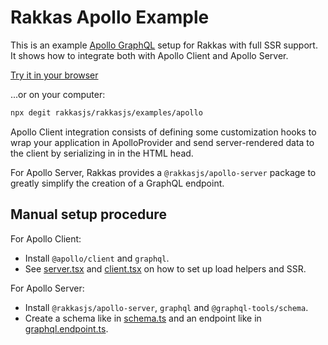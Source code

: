 # Rakkas Apollo Example

This is an example [Apollo GraphQL](https://www.apollographql.com/) setup for Rakkas with full SSR support. It shows how to integrate both with Apollo Client and Apollo Server.

[Try it in your browser](https://stackblitz.com/github/rakkasjs/rakkasjs/tree/v0.4.0/examples/apollo?file=src%2Fpages%2Fpage.tsx)

...or on your computer:

```sh
npx degit rakkasjs/rakkasjs/examples/apollo
```

Apollo Client integration consists of defining some customization hooks to wrap your application in ApolloProvider and send server-rendered data to the client by serializing in in the HTML head.

For Apollo Server, Rakkas provides a `@rakkasjs/apollo-server` package to greatly simplify the creation of a GraphQL endpoint.

## Manual setup procedure

For Apollo Client:
- Install `@apollo/client` and `graphql`.
- See [server.tsx](./src/server.tsx) and [client.tsx](./src/client.tsx) on how to set up load helpers and SSR.

For Apollo Server:
- Install `@rakkasjs/apollo-server`, `graphql` and `@graphql-tools/schema`.
- Create a schema like in [schema.ts](./src/schema.ts) and an endpoint like in [graphql.endpoint.ts](./src/api/graphql.endpoint.ts).